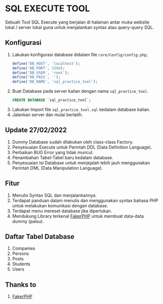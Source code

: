 # SQL EXECUTE TOOL
Sebuah Tool SQL Execute yang berjalan di halaman antar muka website lokal / server lokal guna untuk menjalankan syntax atau query-query SQL.

## Konfigurasi
1. Lakukan konfigurasi database didalam file `core/Config/config.php`;
    ```php
    define('DB_HOST', 'localhost');
    define('DB_PORT', 3306);
    define('DB_USER', 'root');
    define('DB_PASS', '');
    define('DB_NAME', 'sql_practice_tool');
    ```
2. Buat Database pada server kalian dengan nama `sql_practice_tool`.
    ```sql
    CREATE DATABASE `sql_practice_tool`;
    ```
3. Lakukan Import file `sql_practice_tool.sql` kedalam database kalian.
4. Jalankan server dan mulai berlatih.

## Update 27/02/2022
1. Dummy Database sudah dilakukan oleh class-class Factory.
2. Penyesuaian Execute untuk Perintah DDL (Data Definition Language).
3. Perbaikan BUG Error yang tidak muncul.
4. Penambahan Tabel-Tabel baru kedalam database.
5. Penyesuaian Isi Database untuk menjejalah lebih jauh menggunakan Perintah DML (Data Manipulation Language).

## Fitur
1. Menulis Syntax SQL dan menjalankannya.
2. Terdapat panduan dalam menulis dan menggunakan syntax bahasa PHP untuk melakukan komunikasi dengan database.
3. Terdapat menu mereset database jika diperlukan.
4. Mendukung Library terkenal [FakerPHP](https://fakerphp.github.io/) untuk membuat data-data dummy (palsu).


## Daftar Tabel Database
1. Companies
2. Persons
3. Posts
4. Students
4. Users

## Thanks to
1. [FakerPHP](https://fakerphp.github.io/)

